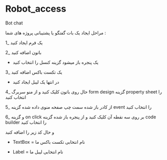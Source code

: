 # Robot_access
Bot chat

مراحل ایجاد یک بات گفتگو یا پشتیبانی پروژه های شما :




1_ یک فرم ایجاد کنید 

2_ باتون اضافه کنید

* یک پنجره باز میشود گزینه کنسل را انتخاب کنید

3_ یک تکست باکس اضافه کنید

* در انتها یک لیبل ایجاد کنید

4_ حال روی باتون کلیک کنید و از منو سربرگ form design گزینه property sheet را انتخاب کنید

5_ از کادر باز شده سمت چپ صفحه منوی داده شده گزینه event را انتخاب کنید

6_ و گزینه on click بر روی سه نقطه آن کلیک کنید و از پنجره باز شده گزینه code builder را انتخاب کنید

و حال کد زیر را اضافه کنید



* TextBox = نام انتخابی تکست باکس ما

* Label = نام انتخابی لیبل ما
